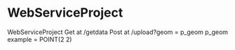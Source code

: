 # WebServiceProject
WebServiceProject
Get at /getdata
Post at /upload?geom = p_geom
p_geom example = POINT(2 2)
